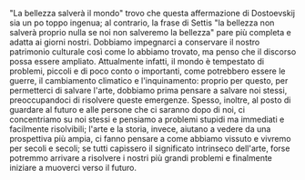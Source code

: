 "La bellezza salverà il mondo" trovo che questa affermazione di Dostoevskij sia un po toppo ingenua; al contrario, la frase di Settis "la bellezza non salverà proprio nulla se noi non salveremo la bellezza" pare più completa e adatta ai giorni nostri.
Dobbiamo impegnarci a conservare il nostro patrimonio culturale così come lo abbiamo trovato, ma penso che il discorso possa essere ampliato. Attualmente infatti, il mondo è tempestato di problemi, piccoli e di poco conto o importanti, come potrebbero essere le guerre, il cambiamento climatico e l'inquinamento: proprio per questo, per permetterci di salvare l'arte, dobbiamo prima pensare a salvare noi stessi,  preoccupandoci di risolvere queste emergenze.
Spesso, inoltre, al posto di guardare al futuro e alle persone che ci saranno dopo di noi, ci concentriamo su noi stessi e pensiamo a problemi stupidi ma immediati e facilmente risolvibili; l'arte e la storia, invece, aiutano a vedere da una prospettiva più ampia, ci fanno pensare a come abbiamo vissuto e vivremo per secoli e secoli; se tutti capissero il significato intrinseco dell'arte, forse potremmo arrivare a risolvere i nostri più grandi problemi e finalmente iniziare a muoverci verso il futuro.